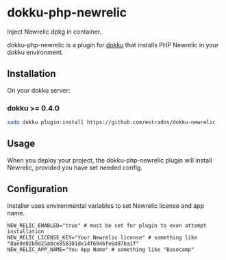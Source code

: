 # dokku-php-newrelic
Inject Newrelic dpkg in container.

dokku-php-newrelic is a plugin for [dokku][dokku] that installs PHP Newrelic in your dokku environment.

## Installation
On your dokku server:

### dokku >= 0.4.0
```sh
sudo dokku plugin:install https://github.com/estrados/dokku-newrelic
```

## Usage
When you deploy your project, the dokku-php-newrelic plugin will install Newrelic, provided you have set needed config.

## Configuration
Installer uses environmental variables to set Newrelic license and app name.

```
NEW_RELIC_ENABLED="true" # must be set for plugin to even attempt installation
NEW_RELIC_LICENSE_KEY="Your Newrelic license" # something like "8ae8e02b0d25abce858301dx14f6946fe6d87ba1f"
NEW_RELIC_APP_NAME="You App Name" # something like "Basecamp"
```

[dokku]: https://github.com/progrium/dokku
